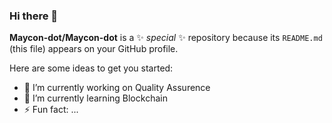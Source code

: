 ### Hi there 👋


**Maycon-dot/Maycon-dot** is a ✨ _special_ ✨ repository because its `README.md` (this file) appears on your GitHub profile.

Here are some ideas to get you started:

- 🔭 I’m currently working on Quality Assurence 
- 🌱 I’m currently learning Blockchain
- ⚡ Fun fact: ...

